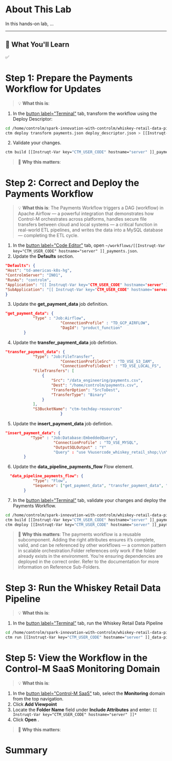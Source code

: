 About This Lab
===
In this hands-on lab, ...

---

## 🚀 What You'll Learn

✅

Step 1: Prepare the Payments Workflow for Updates
===
>💡 **What this is**:
1.  In the [button label="Terminal"](tab-0) tab, transform the workflow using the Deploy Descriptor:
```bash
cd /home/controlm/spark-innovation-with-controlm/whiskey-retail-data-pipeline/workflows/
ctm deploy transform payments.json deploy_descriptor.json > [[Instruqt-Var key="CTM_USER_CODE" hostname="server" ]]_payments.json
```
2.  Validate your changes.
```bash
ctm build [[Instruqt-Var key="CTM_USER_CODE" hostname="server" ]]_payments.json
```
> 🧠 **Why this matters**:

Step 2: Correct and Deploy the Payments Workflow
==
>💡 **What this is**: The Payments Workflow triggers a DAG (workflow) in Apache Airflow — a powerful integration that demonstrates how Control-M orchestrates across platforms, handles secure file transfers between cloud and local systems — a critical function in real-world ETL pipelines, and writes the data into a MySQL database — completing the ETL cycle.
1.  In the [button label="Code Editor"](tab-1) tab, open `~/workflows/[[Instruqt-Var key="CTM_USER_CODE" hostname="server" ]]_payments.json`.
2.  Update the **Defaults** section.
```json
"Defaults": {
"Host": "td-americas-k8s-hg",
"ControlmServer": "IN01",
"RunAs": "controlm",
"Application": "[[ Instruqt-Var key="CTM_USER_CODE" hostname="server" ]]-whiskey-pipeline",
"SubApplication": "[[ Instruqt-Var key="CTM_USER_CODE" hostname="server" ]]-process-whiskey-data"
}
```
3. Update the **get_payment_data** job definition.
```json
"get_payment_data": {
            "Type" : "Job:Airflow",
						"ConnectionProfile" : "TD_GCP_AIRFLOW",
						"DagId": "product_function"
        }
```
4. Update the **transfer_payment_data** job defintion.
```json
"transfer_payment_data": {
            "Type": "Job:FileTransfer",
						"ConnectionProfileSrc" : "TD_VSE_S3_IAM",
						"ConnectionProfileDest" : "TD_VSE_LOCAL_FS",
            "FileTransfers": [
                {
                    "Src": "/data_engineering/payments.csv",
                    "Dest": "/home/controlm/payments.csv",
                    "TransferOption": "SrcToDest",
                    "TransferType": "Binary"
                }
            ],
            "S3BucketName": "ctm-techday-resources"
						}
```
5. Update the **insert_payment_data** job defintion.
```json
"insert_payment_data": {
           "Type" : "Job:Database:EmbeddedQuery",
					 "ConnectionProfile" : "TD_VSE_MYSQL",
					 "OutputSQLOutput" : "Y"
					 "Query" : "use %%usercode_whiskey_retail_shop;\\n\\nLOAD DATA LOCAL INFILE '/home/controlm/payments.csv'\\nINTO TABLE payments\\nFIELDS TERMINATED BY ',' \\n(@col1,@col2,@col3,@col4,@col5,@col6,@col7) set payment_id=@col2, date=@col3, customer_id=@col4, employee_id=@col5, product_id=@col6, price=@col7;\\n\\nDELETE FROM payments\\nWHERE payment_id = 0;"
        }
```
6. Update the **data_pipeline_payments_flow** Flow element.
```json
  "data_pipeline_payments_flow": {
            "Type": "Flow",
            "Sequence": ["get_payment_data", "transfer_payment_data", "insert_payment_data"]
        }
```
7.   In the [button label="Terminal"](tab-0) tab, validate your changes and deploy the Payments Workflow.
```bash
cd /home/controlm/spark-innovation-with-controlm/whiskey-retail-data-pipeline/workflows/
ctm build [[Instruqt-Var key="CTM_USER_CODE" hostname="server" ]]_payments.json
ctm deploy [[Instruqt-Var key="CTM_USER_CODE" hostname="server" ]]_payments.json
```
> 🧠 **Why this matters**: The payments workflow is a reusable subcomponent. Adding the right attributes ensures it’s complete, valid, and can be referenced by other workflows — a common pattern in scalable orchestration.Folder references only work if the folder already exists in the environment. You’re ensuring dependencies are deployed in the correct order. Refer to the documentation for more information on Reference Sub-Folders.

Step 3: Run the Whiskey Retail Data Pipeline
==
>💡 **What this is**:
1.  In the [button label="Terminal"](tab-0) tab, run the Whiskey Retail Data Pipeline
```bash
cd /home/controlm/spark-innovation-with-controlm/whiskey-retail-data-pipeline/workflows/
ctm run [[Instruqt-Var key="CTM_USER_CODE" hostname="server" ]]_data-pipeline.json
```
Step 5: View the Workflow in the Control-M SaaS Monitoring Domain
==
>💡 **What this is**:
1.  In the [button label="Control-M SaaS"](tab-2) tab,  select the **Monitoring** domain from the top navigation.
2.  Click **Add Viewpoint**
3.  Locate the **Folder Name** field under **Include Attributes** and enter: `[[ Instruqt-Var key="CTM_USER_CODE" hostname="server" ]]*`
4.  Click **Open** .
> 🧠 **Why this matters**:

Summary
==
